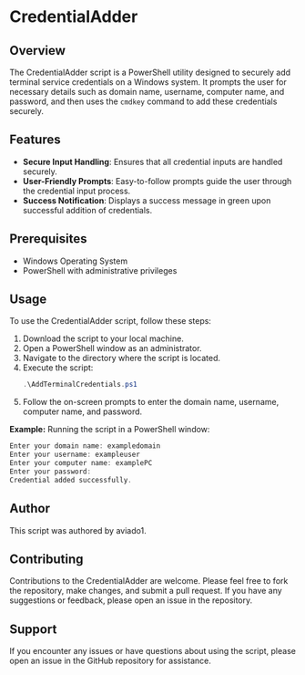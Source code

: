# CredentialAdder

## Overview
The CredentialAdder script is a PowerShell utility designed to securely add terminal service credentials on a Windows system. It prompts the user for necessary details such as domain name, username, computer name, and password, and then uses the `cmdkey` command to add these credentials securely.

## Features
- **Secure Input Handling**: Ensures that all credential inputs are handled securely.
- **User-Friendly Prompts**: Easy-to-follow prompts guide the user through the credential input process.
- **Success Notification**: Displays a success message in green upon successful addition of credentials.

## Prerequisites
- Windows Operating System
- PowerShell with administrative privileges

## Usage
To use the CredentialAdder script, follow these steps:
1. Download the script to your local machine.
2. Open a PowerShell window as an administrator.
3. Navigate to the directory where the script is located.
4. Execute the script:
   ```powershell
   .\AddTerminalCredentials.ps1
   ```
5. Follow the on-screen prompts to enter the domain name, username, computer name, and password.

**Example:**
Running the script in a PowerShell window:

```powershell
Enter your domain name: exampledomain
Enter your username: exampleuser
Enter your computer name: examplePC
Enter your password: 
Credential added successfully.
```

## Author
This script was authored by aviado1.

## Contributing
Contributions to the CredentialAdder are welcome. Please feel free to fork the repository, make changes, and submit a pull request. If you have any suggestions or feedback, please open an issue in the repository.

## Support
If you encounter any issues or have questions about using the script, please open an issue in the GitHub repository for assistance.
